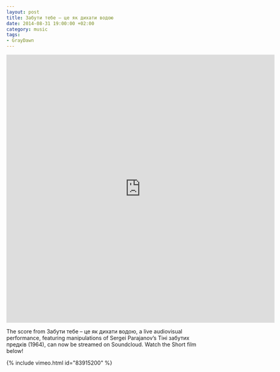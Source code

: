 ```yaml
---
layout: post
title: Забути тебе – це як дихати водою
date: 2014-08-31 19:00:00 +02:00
category: music
tags:
- GrayDawn
---
```


<p><iframe src="https://w.soundcloud.com/player/?url=https%3A%2F%2Fapi.soundcloud.com%2Fplaylists%2F48993640&amp;visual=true&amp;liking=false&amp;sharing=false&amp;auto_play=false&amp;show_comments=false&amp;continuous_play=false" frameborder="0" allowtransparency="true" class="soundcloud_audio_player" width="700" height="700"></iframe></p>


The score from Забути тебе – це як дихати водою, a live audiovisual performance, featuring manipulations of Sergei Parajanov’s Тіні забутих предків (1964), can now be streamed on Soundcloud. Watch the Short film below!

{% include vimeo.html id="83915200" %}
